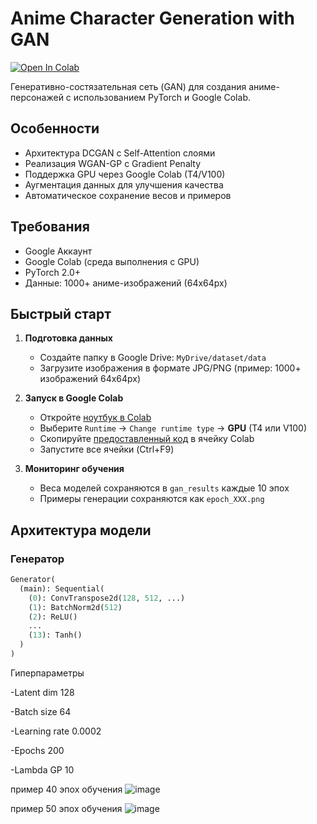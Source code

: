 # Anime Character Generation with GAN

[![Open In Colab](https://colab.research.google.com/assets/colab-badge.svg)](https://colab.research.google.com/github/yourusername/your-repo/blob/main/Anime_GAN.ipynb)

Генеративно-состязательная сеть (GAN) для создания аниме-персонажей с использованием PyTorch и Google Colab.

## Особенности

- Архитектура DCGAN с Self-Attention слоями
- Реализация WGAN-GP с Gradient Penalty
- Поддержка GPU через Google Colab (T4/V100)
- Аугментация данных для улучшения качества
- Автоматическое сохранение весов и примеров

## Требования

- Google Аккаунт
- Google Colab (среда выполнения с GPU)
- PyTorch 2.0+
- Данные: 1000+ аниме-изображений (64x64px)

## Быстрый старт

1. **Подготовка данных**
   - Создайте папку в Google Drive: `MyDrive/dataset/data`
   - Загрузите изображения в формате JPG/PNG (пример: 1000+ изображений 64x64px)

2. **Запуск в Google Colab**
   - Откройте [ноутбук в Colab](https://colab.research.google.com/)
   - Выберите `Runtime` → `Change runtime type` → **GPU** (T4 или V100)
   - Скопируйте [предоставленный код](#код) в ячейку Colab
   - Запустите все ячейки (Ctrl+F9)

3. **Мониторинг обучения**
   - Веса моделей сохраняются в `gan_results` каждые 10 эпох
   - Примеры генерации сохраняются как `epoch_XXX.png`

## Архитектура модели

### Генератор
```python
Generator(
  (main): Sequential(
    (0): ConvTranspose2d(128, 512, ...)
    (1): BatchNorm2d(512)
    (2): ReLU()
    ...
    (13): Tanh()
  )
)
```
Гиперпараметры

-Latent dim	128

-Batch size	64

-Learning rate	0.0002

-Epochs	200

-Lambda GP	10

пример 40 эпох обучения
![image](https://github.com/user-attachments/assets/340c6990-3a62-461b-a29e-b9d4f5dd9f87)

пример 50 эпох обучения
![image](https://github.com/user-attachments/assets/797cb75f-cac8-408b-a1d9-45bdd2108865)


